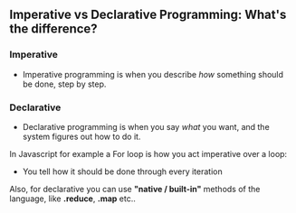 ## Imperative vs Declarative Programming: What's the difference?

### Imperative

* Imperative programming is when you describe *how* something should be done, step by step.

### Declarative

* Declarative programming is when you say *what* you want, and the system figures out how to do it.


In Javascript for example a For loop is how you act imperative over a loop:

* You tell how it should be done through every iteration

Also, for declarative you can use **"native / built-in"** methods of the language, like **.reduce**, **.map** etc..
